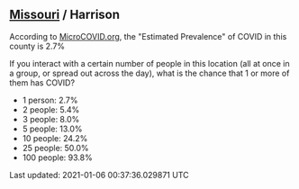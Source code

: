 
## [Missouri](/united-states/missouri) / Harrison

According to [MicroCOVID.org](http://microcovid.org),
the "Estimated Prevalence" of COVID in this county is 2.7%

If you interact with a certain number of people in this location
(all at once in a group, or spread out across the day), what is the chance that
1 or more of them has COVID?

- 1 person: 2.7%
- 2 people: 5.4%
- 3 people: 8.0%
- 5 people: 13.0%
- 10 people: 24.2%
- 25 people: 50.0%
- 100 people: 93.8%

Last updated: 2021-01-06 00:37:36.029871 UTC
